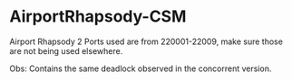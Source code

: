 # AirportRhapsody-CSM

Airport Rhapsody 2
 Ports used are from 220001-22009, make sure those are not being used elsewhere.   
 
 Obs:
 Contains the same deadlock observed in the concorrent version.